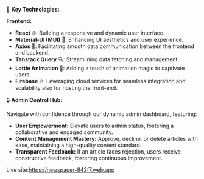 💎 **Key Technologies:**

**Frontend:**
- **React** 🌐: Building a responsive and dynamic user interface.
- **Material-UI (MUI)** 🎨: Enhancing UI aesthetics and user experience.
- **Axios** 🚀: Facilitating smooth data communication between the frontend and backend.
- **Tanstack Query** 🔍: Streamlining data fetching and management.
- **Lottie Animation** 🎉: Adding a touch of animation magic to captivate users.
- **Firebase** 🔥: Leveraging cloud services for seamless integration and scalability also for hosting the front-end.


🔒 **Admin Control Hub:**

Navigate with confidence through our dynamic admin dashboard, featuring:

- **User Empowerment:** Elevate users to admin status, fostering a collaborative and engaged community.
- **Content Management Mastery:** Approve, decline, or delete articles with ease, maintaining a high-quality content standard.
- **Transparent Feedback:** If an article faces rejection, users receive constructive feedback, fostering continuous improvement.

Live site:https://newspaper-842f7.web.app
